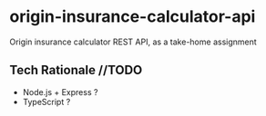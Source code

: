 # origin-insurance-calculator-api

Origin insurance calculator REST API, as a take-home assignment

## Tech Rationale //TODO

* Node.js + Express ?
* TypeScript ?